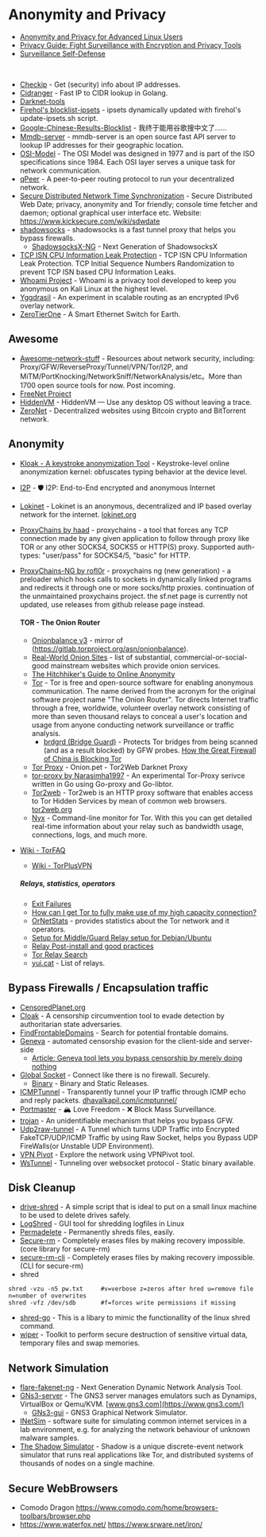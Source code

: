  # Anonymity and Privacy

- [Anonymity and Privacy for Advanced Linux Users](https://we.riseup.net/opsec/anonymity-and-privacy-for-advanced-linux-users#secure-data-wiping-linux)
- [Privacy Guide: Fight Surveillance with Encryption and Privacy Tools](https://www.privacytools.io/)
- [Surveillance Self-Defense](https://ssd.eff.org/)

<br>

- [Checkip](https://github.com/jreisinger/checkip) -  Get (security) info about IP addresses.
- [Cidranger](https://github.com/yl2chen/cidranger) - Fast IP to CIDR lookup in Golang.
- [Darknet-tools](https://cybercoplabs.net/article/darknet-tools)
- [Firehol's blocklist-ipsets](https://github.com/firehol/blocklist-ipsets) - ipsets dynamically updated with firehol's update-ipsets.sh script.
- [Google-Chinese-Results-Blocklist](https://github.com/cobaltdisco/Google-Chinese-Results-Blocklist) - 我终于能用谷歌搜中文了…… 
- [Mmdb-server](https://github.com/adulau/mmdb-server) - mmdb-server is an open source fast API server to lookup IP addresses for their geographic location.
- [OSI-Model](https://osi-model.com/) - The OSI Model was designed in 1977 and is part of the ISO specifications since 1984. Each OSI layer serves a unique task for network communication.
- [qPeer](https://github.com/Quimzy/qPeer) - A peer-to-peer routing protocol to run your decentralized network.
- [Secure Distributed Network Time Synchronization](https://github.com/Kicksecure/sdwdate) - Secure Distributed Web Date; privacy, anonymity and Tor friendly; console time fetcher and daemon; optional graphical user interface etc. Website: https://www.kicksecure.com/wiki/sdwdate 
- [shadowsocks](https://github.com/shadowsocks/shadowsocks-rust) - shadowsocks is a fast tunnel proxy that helps you bypass firewalls.
  - [ShadowsocksX-NG](https://github.com/shadowsocks/ShadowsocksX-NG) - Next Generation of ShadowsocksX 
- [TCP ISN CPU Information Leak Protection](https://github.com/Kicksecure/tirdad) - TCP ISN CPU Information Leak Protection. TCP Initial Sequence Numbers Randomization to prevent TCP ISN based CPU Information Leaks. 
- [Whoami Project](https://github.com/omer-dogan/kali-whoami) - Whoami is a privacy tool developed to keep you anonymous on Kali Linux at the highest level.
- [Yggdrasil](https://github.com/yggdrasil-network/yggdrasil-go) - An experiment in scalable routing as an encrypted IPv6 overlay network.
- [ZeroTierOne](https://github.com/zerotier/ZeroTierOne) - A Smart Ethernet Switch for Earth.

## Awesome
- [Awesome-network-stuff](https://github.com/alphaSeclab/awesome-network-stuff) - Resources about network security, including: Proxy/GFW/ReverseProxy/Tunnel/VPN/Tor/I2P, and MiTM/PortKnocking/NetworkSniff/NetworkAnalysis/etc。More than 1700 open source tools for now. Post incoming.
- [FreeNet Project](https://freenetproject.org)
- [HiddenVM](https://github.com/aforensics/HiddenVM) - HiddenVM — Use any desktop OS without leaving a trace. 
- [ZeroNet](https://github.com/HelloZeroNet/ZeroNet#how-to-join) - Decentralized websites using Bitcoin crypto and BitTorrent network.


## Anonymity
- [Kloak - A keystroke anonymization Tool](https://github.com/vmonaco/kloak) - Keystroke-level online anonymization kernel: obfuscates typing behavior at the device level. 
- [I2P](https://github.com/PurpleI2P/i2pd) - 🛡 I2P: End-to-End encrypted and anonymous Internet 
- [Lokinet](https://github.com/oxen-io/lokinet) - Lokinet is an anonymous, decentralized and IP based overlay network for the internet. [lokinet.org](https://lokinet.org/)
- [ProxyChains by haad](https://github.com/haad/proxychains) - proxychains - a tool that forces any TCP connection made by any given application to follow through proxy like TOR or any other SOCKS4, SOCKS5 or HTTP(S) proxy. Supported auth-types: "user/pass" for SOCKS4/5, "basic" for HTTP.
- [ProxyChains-NG by rofl0r](https://github.com/rofl0r/proxychains-ng) - proxychains ng (new generation) - a preloader which hooks calls to sockets in dynamically linked programs and redirects it through one or more socks/http proxies. continuation of the unmaintained proxychains project. the sf.net page is currently not updated, use releases from github release page instead.

  #### TOR - The Onion Router
  - [Onionbalance v3](https://github.com/asn-d6/onionbalance/) - mirror of (https://gitlab.torproject.org/asn/onionbalance).
  - [Real-World Onion Sites](https://github.com/alecmuffett/real-world-onion-sites#tech-and-software) - list of substantial, commercial-or-social-good mainstream websites which provide onion services.
  - [The Hitchhiker's Guide to Online Anonymity ](https://github.com/NobodySpecial256/thgtoa)
  - [Tor](https://www.torproject.org/) - Tor is free and open-source software for enabling anonymous communication. The name derived from the acronym for the original software project name "The Onion Router". Tor directs Internet traffic through a free, worldwide, volunteer overlay network consisting of more than seven thousand relays to conceal a user's location and usage from anyone conducting network surveillance or traffic analysis.
    - [brdgrd (Bridge Guard)](https://github.com/NullHypothesis/brdgrd) - Protects Tor bridges from being scanned (and as a result blocked) by GFW probes. [How the Great Firewall of China is Blocking Tor](https://www.cs.kau.se/philwint/gfw/)
  - [Tor Proxy](https://onion.pet/) - Onion.pet - Tor2Web Darknet Proxy
  - [tor-proxy by Narasimha1997](https://github.com/Narasimha1997/tor-proxy) - An experimental Tor-Proxy serivce written in Go using Go-proxy and Go-libtor.
  - [Tor2web](https://github.com/tor2web/Tor2web) - Tor2web is an HTTP proxy software that enables access to Tor Hidden Services by mean of common web browsers. [tor2web.org](https://www.tor2web.org/)
  - [Nyx](https://nyx.torproject.org) - Command-line monitor for Tor. With this you can get detailed real-time information about your relay such as bandwidth usage, connections, logs, and much more.
- [Wiki - TorFAQ](https://gitlab.torproject.org/legacy/trac/-/wikis/doc/TorFAQ#CanexitnodeseavesdroponcommunicationsIsntthatbad)
    - [Wiki - TorPlusVPN](https://gitlab.torproject.org/legacy/trac/-/wikis/doc/TorPlusVPN)

  ##### Relays, statistics, operators
  - [Exit Failures](https://arthuredelstein.net/exits/)
  - [How can I get Tor to fully make use of my high capacity connection?](https://archives.seul.org/or/relays/Aug-2010/msg00034.html)
  - [OrNetStats](https://nusenu.github.io/OrNetStats/) - provides statistics about the Tor network and it operators.
  - [Setup for Middle/Guard Relay setup for Debian/Ubuntu](https://community.torproject.org/relay/setup/guard/debianubuntu)
  - [Relay Post-install and good practices](https://community.torproject.org/relay/setup/post-install)
  - [Tor Relay Search](https://metrics.torproject.org/rs.html#)
  - [yui.cat](https://yui.cat) - List of relays.


## Bypass Firewalls / Encapsulation traffic
- [CensoredPlanet.org](https://censoredplanet.org/)
- [Cloak](https://github.com/cbeuw/Cloak) - A censorship circumvention tool to evade detection by authoritarian state adversaries.
- [FindFrontableDomains](https://github.com/rvrsh3ll/FindFrontableDomains) - Search for potential frontable domains.
- [Geneva](https://github.com/Kkevsterrr/geneva) - automated censorship evasion for the client-side and server-side 
  - [Article: Geneva tool lets you bypass censorship by merely doing nothing](https://www.hackread.com/geneva-tool-bypass-censorship-by-doing-nothing/)
- [Global Socket](https://github.com/hackerschoice/gsocket) - Connect like there is no firewall. Securely.
  - [Binary](https://github.com/hackerschoice/binary) - Binary and Static Releases.
- [ICMPTunnel](https://github.com/DhavalKapil/icmptunnel) - Transparently tunnel your IP traffic through ICMP echo and reply packets. [dhavalkapil.com/icmptunnel/](https://dhavalkapil.com/icmptunnel/)
- [Portmaster](https://github.com/safing/portmaster) - 🏔 Love Freedom - ❌ Block Mass Surveillance.
- [trojan](https://github.com/trojan-gfw/trojan) - An unidentifiable mechanism that helps you bypass GFW.
- [Udp2raw-tunnel](https://github.com/wangyu-/udp2raw-tunnel) - A Tunnel which turns UDP Traffic into Encrypted FakeTCP/UDP/ICMP Traffic by using Raw Socket, helps you Bypass UDP FireWalls(or Unstable UDP Environment).
- [VPN Pivot](https://github.com/0x36/VPNPivot) - Explore the network using VPNPivot tool.
- [WsTunnel](https://github.com/erebe/wstunnel) - Tunneling over websocket protocol - Static binary available.

## Disk Cleanup
- [drive-shred](https://github.com/elements518/drive-shred) - A simple script that is ideal to put on a small linux machine to be used to delete drives safely. 
- [LogShred](https://github.com/MrFlyingToasterman/LogShred) - GUI tool for shredding logfiles in Linux 
- [Permadelete](https://github.com/DevelopersTree/permadelete) - Permanently shreds files, easily. 
- [Secure-rm](https://github.com/secure-rm/core) - Completely erases files by making recovery impossible. (core library for secure-rm) 
- [secure-rm-cli](https://github.com/oganexon/secure-rm-cli) - Completely erases files by making recovery impossible. (CLI for secure-rm) 
- shred
````
shred -vzu -n5 pw.txt     #v=verbose z=zeros after hred u=remove file n=number of overwrites
shred -vfz /dev/sdb       #f=forces write permissions if missing
````
- [shred-go](https://github.com/lu4p/shred) - This is a libary to mimic the functionallity of the linux shred command. 
- [wiper](https://github.com/r3nt0n/wiper) - Toolkit to perform secure destruction of sensitive virtual data, temporary files and swap memories. 

## Network Simulation
- [flare-fakenet-ng](https://github.com/fireeye/flare-fakenet-ng) - Next Generation Dynamic Network Analysis Tool.
- [GNs3-server](https://github.com/GNS3/gns3-server) - The GNS3 server manages emulators such as Dynamips, VirtualBox or Qemu/KVM. [www.gns3.com](https://www.gns3.com/)
  - [GNs3-gui](https://github.com/GNS3/gns3-gui) - GNS3 Graphical Network Simulator.
- [INetSim](https://www.inetsim.org/) - software suite for simulating common internet services in a lab environment, e.g. for analyzing the network behaviour of unknown malware samples. 
- [The Shadow Simulator](https://github.com/shadow/shadow) - Shadow is a unique discrete-event network simulator that runs real applications like Tor, and distributed systems of thousands of nodes on a single machine. 


## Secure WebBrowsers
- Comodo Dragon https://www.comodo.com/home/browsers-toolbars/browser.php
- https://www.waterfox.net/
https://www.srware.net/iron/
